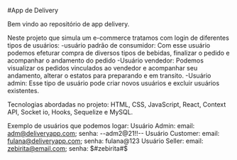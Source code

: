 #App de Delivery

Bem vindo ao repositório de app delivery.

Neste projeto que simula um e-commerce tratamos com login de diferentes tipos de usuários: 
  -usuário padrão de consumidor: Com esse usuário podemos efeturar compra de diversos tipos de bebidas, finalizar
  o pedido e acompanhar o andamento do pedido
  -Usuário vendedor: Podemos visualizar os pedidos vinculados ao vendedor e acompanhar seu andamento, alterar o estatos
  para preparando e em transito.
  -Usuário admin: Esse tipo de usuário pode criar novos usuários e excluir usuários existentes.

Tecnologias abordadas no projeto: HTML, CSS, JavaScript, React, Context API, Socket io, Hooks, Sequelize e MySQL.

Exemplo de usuários que podemos logar:
  Usuário Admin: email: adm@deliveryapp.com; senha: --adm2@21!!--
  Usuário Customer: email: fulana@deliveryapp.com; senha: fulana@123
  Usuário Seller: email: zebirita@email.com; senha: $#zebirita#$

